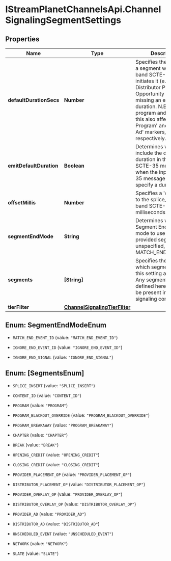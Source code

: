 # IStreamPlanetChannelsApi.ChannelSignalingSegmentSettings

## Properties

Name | Type | Description | Notes
------------ | ------------- | ------------- | -------------
**defaultDurationSecs** | **Number** | Specifies the duration of a segment when the in-band SCTE-35 that initiates it (e.g. Distributor Placement Opportunity Start) is missing an explicit duration. N.B. for program and ad types, this also affects &#39;Simple Program&#39; and &#39;Simple Ad&#39; markers, respectively. | [optional] 
**emitDefaultDuration** | **Boolean** | Determines whether to include the default duration in the output SCTE-35 messages when the input SCTE-35 message did not specify a duration. | [optional] 
**offsetMillis** | **Number** | Specifies a &#39;correction&#39; to the splice_time of in-band SCTE-35 in milliseconds. | [optional] 
**segmentEndMode** | **String** | Determines which Segment End signaling mode to use for the provided segments. If unspecified, defaults to MATCH_END_EVENT_ID. | [optional] 
**segments** | **[String]** | Specifies the list of which segment types this setting applies to. Any segment type defined here _must_ also be present in the parent signaling configuration. | [optional] 
**tierFilter** | [**ChannelSignalingTierFilter**](ChannelSignalingTierFilter.md) |  | [optional] 



## Enum: SegmentEndModeEnum


* `MATCH_END_EVENT_ID` (value: `"MATCH_END_EVENT_ID"`)

* `IGNORE_END_EVENT_ID` (value: `"IGNORE_END_EVENT_ID"`)

* `IGNORE_END_SIGNAL` (value: `"IGNORE_END_SIGNAL"`)





## Enum: [SegmentsEnum]


* `SPLICE_INSERT` (value: `"SPLICE_INSERT"`)

* `CONTENT_ID` (value: `"CONTENT_ID"`)

* `PROGRAM` (value: `"PROGRAM"`)

* `PROGRAM_BLACKOUT_OVERRIDE` (value: `"PROGRAM_BLACKOUT_OVERRIDE"`)

* `PROGRAM_BREAKAWAY` (value: `"PROGRAM_BREAKAWAY"`)

* `CHAPTER` (value: `"CHAPTER"`)

* `BREAK` (value: `"BREAK"`)

* `OPENING_CREDIT` (value: `"OPENING_CREDIT"`)

* `CLOSING_CREDIT` (value: `"CLOSING_CREDIT"`)

* `PROVIDER_PLACEMENT_OP` (value: `"PROVIDER_PLACEMENT_OP"`)

* `DISTRIBUTOR_PLACEMENT_OP` (value: `"DISTRIBUTOR_PLACEMENT_OP"`)

* `PROVIDER_OVERLAY_OP` (value: `"PROVIDER_OVERLAY_OP"`)

* `DISTRIBUTOR_OVERLAY_OP` (value: `"DISTRIBUTOR_OVERLAY_OP"`)

* `PROVIDER_AD` (value: `"PROVIDER_AD"`)

* `DISTRIBUTOR_AD` (value: `"DISTRIBUTOR_AD"`)

* `UNSCHEDULED_EVENT` (value: `"UNSCHEDULED_EVENT"`)

* `NETWORK` (value: `"NETWORK"`)

* `SLATE` (value: `"SLATE"`)





